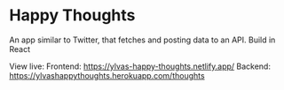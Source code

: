 # Happy Thoughts

An app similar to Twitter, that fetches and posting data to an API. Build in React

View live:
Frontend: https://ylvas-happy-thoughts.netlify.app/ Backend: https://ylvashappythoughts.herokuapp.com/thoughts
